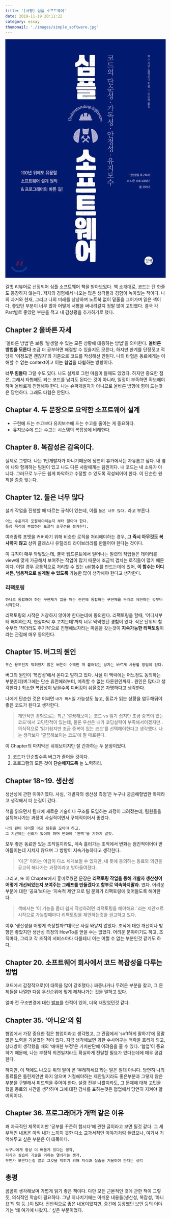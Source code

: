 ```yaml
---
title: '[서평] 심플 소프트웨어'
date: 2019-11-19 20:11:22
category: essay
thumbnail: './images/simple_software.jpg'
---
```


![image-thumbnail](./images/simple_software.jpg)

길벗 리뷰어로 선정되어 심플 소프트웨어 책을 받아보았다. 책 소개대로, 코드는 단 한줄도 등장하지 않는다. 저자의 경험에서 나오는 많은 생각들과 경험이 녹아있는 책이다. 나의 과거와 현재, 그리고 나의 미래를 상상하며 노트북 없이 밑줄을 그어가며 읽은 책이다. 
좋았던 부분이 너무 많아 어떻게 서평을 써내려갈지 정말 많이 고민했다. 결국 각 Part별로 좋았던 부분을 적고 내 감상평을 추가하기로 했다. 

## Chapter 2 올바른 자세
'올바른 방법'은 보통 '발생할 수 있는 모든 상황에 대응하는 방법'을 의미한다.
**올바른 방법을 모른다**
조금 더 공부하면 해결할 수 있을지도 모른다, 하지만 한계를 단정짓고 적당히 '이정도면 괜찮지'의 기준으로 코드를 작성해선 안된다. 나의 타협은 동료에게는 이해할 수 없는 context이고 이는 협업을 타협하는 방향이다. 

**너무 힘들다**
그럴 수도 있다. 나도 실제로 그런 마음이 들때도 있었다. 하지만 중요한 점은, 그래서 타협해도 되는 코드를 남겨도 된다는 것이 아니라, 일정이 부족하면 확보해야하며 올바르게 진행해야 한다. 나는 슈퍼개발자가 아니므로 올바른 방향에 힘이 드는것은 당연하다. 그래도 타협은 안된다.

## Chapter 4. 두 문장으로 요약한 소프트웨어 설계
* 구현에 드는 수고보다 유지보수에 드는 수고를 줄이는 게 중요하다.
* 유지보수에 드는 수고는 시스템의 복잡성에 비례한다.

## Chapter 8. 복잡성은 감옥이다.
실제로 그렇다. 나는 1인개발자가 아니기때문에 당연히 휴가에서는 자유롭고 싶다. 내 옆에 나와 함께하는 팀원이 있고 나도 다른 사람에게는 팀원이다. 내 코드는 내 소유가 아니다. 그러므로 누구든 쉽게 파악하고 수정할 수 있도록 작성되어야 한다. 이 단순한 원칙을 종종 잊는다.

## Chapter 12. 둘은 너무 많다 
설계 작업을 진행할 때 따르는 규칙이 있는데, 이를 `둘은 너무 많다.` 라고 부른다. 
```
어느 수준까지 포괄해야하는지 부터 알아야 한다. 
특정 목적에 부합하는 포괄적 솔루션을 설계한다.
```
여러종류 포맷을 커버하기 위해 비슷한 로직을 처리해야하는 경우, **그 즉시 아무것도 복사하지 않고** 상위 클래스나 유틸리티 라이브러리를 만들어야 한다는 것이다. 

이 규칙이 매우 와닿았는데, 결국 웹프론트에서 일어나는 일련의 작업들은 데이터를 view에 맞게 가공해서 보여주는 작업이 많기 때문에 조금씩 겹치는 로직들이 많기 때문이다. 
이럴 경우 공통적으로 처리할 수 있는 util함수를 만드는데에 있어, **이 함수는 어디서든, 범용적으로 설계될 수 있도록** 가능한 많이 생각해야 한다고 생각한다. 

### 리팩토링 
```
하나로 통합해야 하는 구현체가 많을 때는 한번에 통합하는 구현체를 두개로 제한하는 것부터 시작한다. 
```
리팩토링의 시작은 거창하지 않아야 한다는데에 동의한다. 리팩토링을 할때, ‘어디서부터 해야하는지, 현상파악 후 고치는데’까지 너무 막막했던 경험이 있다. 작은  단위의 함수부터 ‘작더라도 주기적’으로 진행해보자라는 마음을 갖는것이 **지속가능한 리팩토링**이라는 관점에 매우 동의한다. 

## Chapter 15. 버그의 원인
``` 
무슨 용도인지 적혀있지 않은 버튼이 수백만 개 붙어있는 상자는 바르게 사용할 방법이 없다.
```
버그의 원인이 ‘복잡성’에서 온다고 말하고 있다. 사실 이 맥락에는 어느정도 동의하는 부분인데(버그에는 단순 휴먼에러부터, 예측할 수 없는 다른원인까지.. 원인은 많다고 생각한다.) 최소한 복잡성이 낮을수록 디버깅이 쉬울것은 자명하다고 생각한다. 

나에게 단순한 것은 어쩌면 `내가 짜서`일 가능성도 높고, 동료가 읽는 상황을 염두해둬야 좋은 코드가 된다고 생각한다. 
> 개인적인 경험으로는 최근 ‘깔끔해보이는 코드 vs 읽기 쉽지만 조금 중복이 있는코드’에서 고민한적이 있는데, 물론 우선은 내가 코딩실력이 부족해서이겠지만.. 의식적으로 ‘읽기쉽지만 조금 중복이 있는 코드’를 선택해야한다고 생각했다. 
> 나는 생각보다 ‘깔끔해보이는 코드’에 잘 매료된다. 

이 Chapter의 마지막은 쉬워보이지만 잘 간과하는 두 문장이었다.
1. 코드가 단순할수록 버그가 줄어들 것이다.
2. 프로그램의 모든 것이 **단순해지도록** 늘 노력하라.

## Chapter 18~19. 생산성
생산성에 관한 이야기였다. 사실,  ‘개발자의 생산성 측정’은 누구나 궁금해할법한 화제라고 생각해서 더 눈길이 갔다. 

책을 읽으면서 팀내에 새로운 기술이나 구조를 도입하는 과정이 그려졌는데, 팀원들을 설득해나가는 과정이 사실적이면서 구체적이어서 좋았다. 
```
나의 편이 되어줄 아군 팀원을 모아야 하고, 
그 기반에는 신뢰가 있어야 하며 변화에 '완벽'을 기하지 말것. 
```
모두 좋은 동료만 있는 조직일지라도, 계속 흘러가는 조직에서 변화는 점진적이어야 받아들이는데 지치지 않으며 그 방향이 지속가능하다고 생각한다. 
> ‘아군’ 이라는 어감이 다소 세게보일 수 있지만, 내 뜻에 동의하는 동료와 의견을 공고히 해나가는 과정이라고 받아들여졌다. 

그리고, 또 이 Chapter에서 흥미로웠던 문장은 **리팩토링 작업을 통해 개발자 생산성이 어떻게 개선되었는지 보여주는 그래프를 만들겠다고 함부로 약속하지말라.** 였다. 
어려운 부분에 대한 ‘공표’보다는 ‘지속적 제안’으로 팀 문화가 리팩토링에 젖어들도록 해야한다. 
> 책에서는 ‘이 기능을 좀더 쉽게 작성하려면 리팩토링을 해야해요.’ 라는 제안ㅇ르 시작으로 가능할때마다 리팩토링을 제안하는것을 권고하고 있다. 

이후 ‘생산성을 어떻게 측정할까?’대목은 사실 와닿지 않았다. 조직에 대한 개선이나 방향은 좋았지만 생산성 측정의 HowTo를 얻을 수는 없었다. 어려운 분야이기도 하고, 조직마다, 그리고 각 조직의 서비스마다 다를테니 이는 어쩔 수 없는 부분인것 같기도 하다.

## Chapter 20. 소프트웨어 회사에서 코드 복잡성을 다루는 방법 
코드에서 감정적으로(이 대목을 많이 강조했다.) 짜증나거나 두려운 부분을 찾고, 그 문제들을 나열한 다음 우선순위에 맞게 헤쳐나가는 것을 말하고 있다. 

얼마 전 구조변경에 대한 [발표](https://speakerdeck.com/soyoung210/heonjibjulge-saejibdao-riaegteu-peurojegteu-gujojojeong)를 한적이 있어, 더욱 재밌었던것 같다. 

## Chapter 35. ‘아니요’의 힘
협업에서 가장 중요한 점은 협업이라고 생각했고, 그 관점에서 ‘soft하게 말하기’에 정말 많은 노력을 기울였던 적이 있다. 지금 생각해보면 과한 수사어구는 맥락을 흐리게 되고, 상대방이 생각했을 때의 ‘애매한 부정’은 가치판단에 어려움을 줄 수 있다. 
‘협업’이 중요하기 때문에, 나는 부정적 의견일지라도 확실하게 전달할 필요가 있다는데에 매우 공감한다. 

하지만, 이 책에도 나오듯 위의 말이 곧 ‘무례하세요’라는 말은 절대 아니다. 
당연히 나의 동료들은 틀린제안만 하지 않으며 거절해야하는 제안일지라도 좋은부분과 그렇지 않은 부분을 구별해서 피드백을 주어야 한다. 설령 전부 나쁠지라도, 그 문제에 대해 고민을 했을 동료의 시간을 생각하며 그에 대한 감사를 표하는것은 협업에서 당연히 지켜야 할 예의이다. 

## Chapter 36. 프로그래머가 개떡 같은 이유 
꽤 자극적인 제목이지만 ‘공부를 꾸준히 합시다’에 관한 글이라고 보면 될것 같다. 그 세부적인 내용은 아직 내가 느끼지 못한 다소 교과서적인 이야기처럼 들렸으나, 여기서 기억해두고 싶은 부분은 이 대목이다.
```
누구나에게 항상 더 배울게 있다는 생각,
지식과 실습이 기술을 익히는 열쇠라는 생각, 
무언가 모른다는걸 알고 그것을 익히기 위해 지식과 실습을 기울여야 한다는 생각
```

## 총평
곰곰히 생각해보며 가볍게 읽기 좋은 책이다. 다만 모든 근본적인 것에 관한 책이 그렇듯, 의식적인 학습이 필요하다. 
그냥 지나치기에는 아쉬운 내용들(생산성, 복잡성, ‘아니요’의 힘 등..)이 많다. 
전반적으로 좋은 내용이었지만, 중간에 등장했던 보안 등의 이야기는 ‘왜 여기에 나왔지..’
싶은 부분이었다.
